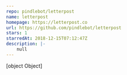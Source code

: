 ```yaml
---
repo: pindlebot/letterpost
name: letterpost
homepage: https://letterpost.co
url: https://github.com/pindlebot/letterpost
stars: 1
starredAt: 2018-12-15T07:12:47Z
description: |-
    null
---
```


[object Object]

